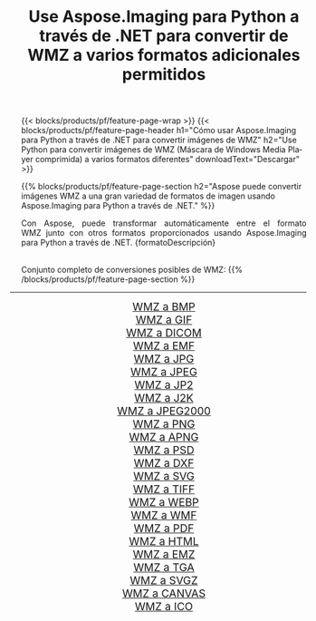 ﻿---
title: Use Aspose.Imaging para Python a través de .NET para convertir de WMZ a varios formatos adicionales permitidos 
weight: 3920
url: /es/python-net/conversion/from/wmz/ 
lang: es
langdirlevel: 2
locales: zh-hans,ja,it,ru,de,es,fr,nl,id,lt,pl,pt,vi,tr,ko,zh-hant,ar,hi,th,sv,cs,uk,he
description: Puede transformar rápidamente de WMZ(Máscara de Windows Media Player comprimida) a varios formatos usando Aspose.Imaging para Python a través de .NET.
---

{{< blocks/products/pf/feature-page-wrap >}}
{{< blocks/products/pf/feature-page-header h1="Cómo usar Aspose.Imaging para Python a través de .NET para convertir imágenes de WMZ" h2="Use Python para convertir imágenes de WMZ (Máscara de Windows Media Player comprimida) a varios formatos diferentes" downloadText="Descargar" >}}


{{% blocks/products/pf/feature-page-section  h2="Aspose puede convertir imágenes WMZ a una gran variedad de formatos de imagen usando Aspose.Imaging para Python a través de .NET." %}}
<p align=justify>Con Aspose, puede transformar automáticamente entre el formato WMZ junto con otros formatos proporcionados usando Aspose.Imaging para Python a través de .NET. {formatoDescripción}</p>
<br/>
Conjunto completo de conversiones posibles de WMZ:
{{% /blocks/products/pf/feature-page-section %}}
<div class="container-fluid productfamilypage bg-gray">
    <div class="convertypes bg-gray agp-content section">
        <div class="container">
		<hr style="margin-left:-20px;"/>
		<div class="row other-converters" style="gap: 10px;font-size: 19px;text-align:center;">
		    <div class='col-md-2 other-converter remove-lp remove-rp'><a href="/imaging/es/python-net/conversion/wmz-to-bmp/" style="padding:15px;">WMZ a BMP</a></div><div class='col-md-2 other-converter remove-lp remove-rp'><a href="/imaging/es/python-net/conversion/wmz-to-gif/" style="padding:15px;">WMZ a GIF</a></div><div class='col-md-2 other-converter remove-lp remove-rp'><a href="/imaging/es/python-net/conversion/wmz-to-dicom/" style="padding:15px;">WMZ a DICOM</a></div><div class='col-md-2 other-converter remove-lp remove-rp'><a href="/imaging/es/python-net/conversion/wmz-to-emf/" style="padding:15px;">WMZ a EMF</a></div><div class='col-md-2 other-converter remove-lp remove-rp'><a href="/imaging/es/python-net/conversion/wmz-to-jpg/" style="padding:15px;">WMZ a JPG</a></div><div class='col-md-2 other-converter remove-lp remove-rp'><a href="/imaging/es/python-net/conversion/wmz-to-jpeg/" style="padding:15px;">WMZ a JPEG</a></div><div class='col-md-2 other-converter remove-lp remove-rp'><a href="/imaging/es/python-net/conversion/wmz-to-jp2/" style="padding:15px;">WMZ a JP2</a></div><div class='col-md-2 other-converter remove-lp remove-rp'><a href="/imaging/es/python-net/conversion/wmz-to-j2k/" style="padding:15px;">WMZ a J2K</a></div><div class='col-md-2 other-converter remove-lp remove-rp'><a href="/imaging/es/python-net/conversion/wmz-to-jpeg2000/" style="padding:15px;">WMZ a JPEG2000</a></div><div class='col-md-2 other-converter remove-lp remove-rp'><a href="/imaging/es/python-net/conversion/wmz-to-png/" style="padding:15px;">WMZ a PNG</a></div><div class='col-md-2 other-converter remove-lp remove-rp'><a href="/imaging/es/python-net/conversion/wmz-to-apng/" style="padding:15px;">WMZ a APNG</a></div><div class='col-md-2 other-converter remove-lp remove-rp'><a href="/imaging/es/python-net/conversion/wmz-to-psd/" style="padding:15px;">WMZ a PSD</a></div><div class='col-md-2 other-converter remove-lp remove-rp'><a href="/imaging/es/python-net/conversion/wmz-to-dxf/" style="padding:15px;">WMZ a DXF</a></div><div class='col-md-2 other-converter remove-lp remove-rp'><a href="/imaging/es/python-net/conversion/wmz-to-svg/" style="padding:15px;">WMZ a SVG</a></div><div class='col-md-2 other-converter remove-lp remove-rp'><a href="/imaging/es/python-net/conversion/wmz-to-tiff/" style="padding:15px;">WMZ a TIFF</a></div><div class='col-md-2 other-converter remove-lp remove-rp'><a href="/imaging/es/python-net/conversion/wmz-to-webp/" style="padding:15px;">WMZ a WEBP</a></div><div class='col-md-2 other-converter remove-lp remove-rp'><a href="/imaging/es/python-net/conversion/wmz-to-wmf/" style="padding:15px;">WMZ a WMF</a></div><div class='col-md-2 other-converter remove-lp remove-rp'><a href="/imaging/es/python-net/conversion/wmz-to-pdf/" style="padding:15px;">WMZ a PDF</a></div><div class='col-md-2 other-converter remove-lp remove-rp'><a href="/imaging/es/python-net/conversion/wmz-to-html/" style="padding:15px;">WMZ a HTML</a></div><div class='col-md-2 other-converter remove-lp remove-rp'><a href="/imaging/es/python-net/conversion/wmz-to-emz/" style="padding:15px;">WMZ a EMZ</a></div><div class='col-md-2 other-converter remove-lp remove-rp'><a href="/imaging/es/python-net/conversion/wmz-to-tga/" style="padding:15px;">WMZ a TGA</a></div><div class='col-md-2 other-converter remove-lp remove-rp'><a href="/imaging/es/python-net/conversion/wmz-to-svgz/" style="padding:15px;">WMZ a SVGZ</a></div><div class='col-md-2 other-converter remove-lp remove-rp'><a href="/imaging/es/python-net/conversion/wmz-to-canvas/" style="padding:15px;">WMZ a CANVAS</a></div><div class='col-md-2 other-converter remove-lp remove-rp'><a href="/imaging/es/python-net/conversion/wmz-to-ico/" style="padding:15px;">WMZ a ICO</a></div>
                </div>
        </div>
    </div>
</div>
<br/>

